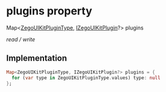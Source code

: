 


# plugins property







Map&lt;[ZegoUIKitPluginType](../../zego_uikit_prebuilt_live_audio_room/ZegoUIKitPluginType.md), [IZegoUIKitPlugin](../../zego_uikit_prebuilt_live_audio_room/IZegoUIKitPlugin-mixin.md)?> plugins
  
_<span class="feature">read / write</span>_






## Implementation

```dart
Map<ZegoUIKitPluginType, IZegoUIKitPlugin?> plugins = {
  for (var type in ZegoUIKitPluginType.values) type: null
};
```







